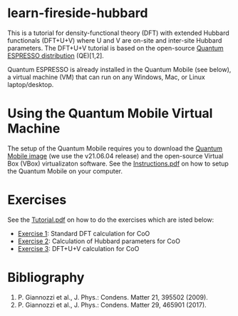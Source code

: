 # learn-fireside-hubbard

This is a tutorial for density-functional theory (DFT) with extended Hubbard functionals (DFT+U+V) where U and V are on-site and inter-site Hubbard parameters. The DFT+U+V tutorial is based on the open-source [Quantum ESPRESSO distribution](https://www.quantum-espresso.org/) (QE)[1,2].

Quantum ESPRESSO is already installed in the Quantum Mobile (see below), a virtual machine (VM) that can run on any Windows, Mac, or Linux laptop/desktop.

# Using the Quantum Mobile Virtual Machine

The setup of the Quantum Mobile requires you to download the [Quantum Mobile image](https://github.com/marvel-nccr/quantum-mobile/releases/) (we use the v21.06.04 release) and the open-source Virtual Box (VBox) virtualizaton software. See the [Instructions.pdf](https://github.com/materialscloud-org/learn-fireside-hubbard/blob/main/Instructions.pdf) on how to setup the Quantum Mobile on your computer.

# Exercises

See the [Tutorial.pdf](https://github.com/materialscloud-org/learn-fireside-hubbard/blob/main/Tutorial.pdf) on how to do the exercises which are isted below:

 - [Exercise 1](1_DFT): Standard DFT calculation for CoO
 - [Exercise 2](2_Hubbard_parameters): Calculation of Hubbard parameters for CoO
 - [Exercise 3](2_DFT+U+V): DFT+U+V calculation for CoO

# Bibliography
1. P. Giannozzi et al., J. Phys.: Condens. Matter 21, 395502 (2009).
2. P. Giannozzi et al., J. Phys.: Condens. Matter 29, 465901 (2017).
